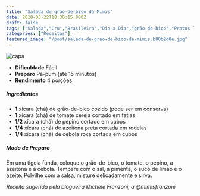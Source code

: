 ```yaml
---
title: "Salada de grão-de-bico da Mimis"
date: 2018-03-22T18:30:15.080Z
draft: false
tags: ["Salada","Cru","Brasileira","Dia a Dia","grão-de-bico","Pratos leves - Saladas","Receitas rápidas","Receitas sem glúten","Receitas simples e fáceis"]
categories: ["Receitas"]
featured_image: "/post/salada-de-grao-de-bico-da-mimis.b80b2d0e.jpg"
---
```


![capa](/post/salada-de-grao-de-bico-da-mimis.b80b2d0e.jpg)

*   **Dificuldade** Fácil
*   **Preparo** Pá-pum (até 15 minutos)
*   **Rendimento** 4 porções

##### Ingredientes

*   **1** xícara (chá) de grão-de-bico cozido (pode ser em conserva)
*   **1** xícara (chá) de tomate cereja cortado em fatias
*   **1/2** xícara (chá) de pepino cortado em cubos
*   **1/4** xícara (chá) de azeitona preta cortada em rodelas
*   **1/4** xícara (chá) de cebola roxa cortada em cubos

##### Modo de Preparo

Em uma tigela funda, coloque o grão-de-bico, o tomate, o pepino, a azeitona e a cebola. Tempere com o sal, a pimenta, o suco de limão e o azeite. Polvilhe com a salsa, misture delicadamente e sirva.

_Receita sugerida pela blogueira Michele Franzoni, a @mimisfranzoni_
